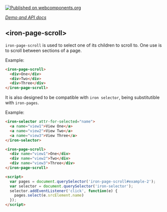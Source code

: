 [![Published on webcomponents.org](https://img.shields.io/badge/webcomponents.org-published-blue.svg)](https://www.webcomponents.org/element/chrisjagoda/iron-page-scroll)

_[Demo and API docs](https://elements.polymer-project.org/elements/iron-page-scroll)_


## &lt;iron-page-scroll&gt;

`iron-page-scroll` is used to select one of its children to scroll to. One use is to scroll between sections of a page.

Example:

```html
<iron-page-scroll>
  <div>One</div>
  <div>Two</div>
  <div>Three</div>
</iron-page-scroll>
```

It is also designed to be compatible with `iron selector`, being substitutible with `iron-pages`.

Example:

```html
<iron-selector attr-for-selected="name">
  <a name="view1">View One</a>
  <a name="view2">View Two</a>
  <a name="view3">View Three</a>
</iron-selector>

<iron-page-scroll>
  <div name="view1">One</div>
  <div name="view2">Two</div>
  <div name="view3">Three</div>
</iron-page-scroll>

<script>
  var pages = document.querySelector('iron-page-scroll#example-2');
  var selector = document.querySelector('iron-selector');
  selector.addEventListener('click', function(e) {
    pages.select(e.srcElement.name)
  });
</script>
```
